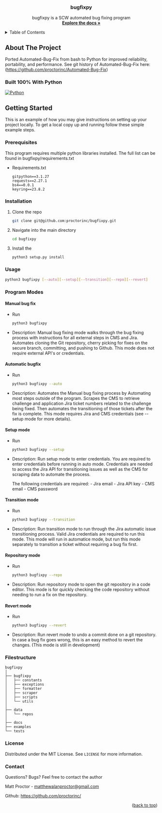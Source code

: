 <div align="center">
  <!-- <a href="https://github.com/othneildrew/Best-README-Template">
    <img src="images/logo.png" alt="Logo" width="80" height="80">
  </a> -->

  <h3 align="center">bugfixpy</h3>

  <p align="center">
    bugfixpy is a SCW automated bug fixing program 
    <br />
    <a href=""><strong>Explore the docs »</strong></a>
    <br />
  </p>
</div>

<!-- TABLE OF CONTENTS -->
<details>
  <summary>Table of Contents</summary>
  <ol>
    <li>
      <a href="#about-the-project">About The Project</a>
      <ul>
        <li><a href="#built-with">Built With</a></li>
      </ul>
    </li>
    <li>
      <a href="#getting-started">Getting Started</a>
      <ul>
        <li><a href="#prerequisites">Prerequisites</a></li>
        <li><a href="#installation">Installation</a></li>
      </ul>
    </li>
    <li><a href="#usage">Usage</a></li>
    <li><a href="#license">License</a></li>
    <li><a href="#contact">Contact</a></li>
  </ol>
</details>

## About The Project
<!-- [![Product Name Screen Shot][product-screenshot]](https://example.com) -->

Ported Automated-Bug-Fix from bash to Python for improved reliability, portability, and performance. See git history of Automated-Bug-Fix here: (https://github.com/proctorinc/Automated-Bug-Fix)

### Built 100% With Python

[![Python][Python.com]][Python-url]

## Getting Started

This is an example of how you may give instructions on setting up your project locally.
To get a local copy up and running follow these simple example steps.

### Prerequisites

This program requires multiple python libraries installed. The full list can be found in bugfixpy/requirements.txt

* Requirements.txt
  ```
  gitpython==3.1.27
  requests==2.27.1
  bs4==0.0.1
  keyring==23.8.2
  ```

### Installation

1. Clone the repo
   ```sh
   git clone git@github.com:proctorinc/bugfixpy.git
   ```
2. Navigate into the main directory
   ```sh
   cd bugfixpy
   ```
3. Install the 
   ```sh
   python3 setup.py install
   ```

### Usage

```sh
python3 bugfixpy [--auto][--setup][--transition][--repo][--revert]
```

### Program Modes

#### Manual bug fix
* Run
    ```sh
    python3 bugfixpy
    ```
* Description:
    Manual bug fixing mode walks through the bug fixing process with instructions for all external steps in CMS and Jira. Automates cloning the Git repository, cherry picking for fixes on the secure branch, committing, and pushing to Github. This mode does not require external API's or credentials.

#### Automatic bugfix
* Run
    ```sh
    python3 bugfixpy --auto
    ```
* Description:
    Automates the Manual bug fixing process by Automating most steps outside of the program. Scrapes the CMS to retrieve challenge and application Jira ticket numbers related to the challenge being fixed. Then automates the transitioning of those tickets after the fix is complete. This mode requires Jira and CMS credentials (see --setup mode for more details).

#### Setup mode
* Run
    ```sh
    python3 bugfixpy --setup
    ```
* Description:
    Run setup mode to enter credentials. You are required to enter credentials before running in auto mode. Credentials are needed to access the Jira API for transitioning issues as well as the CMS for scraping data to automate the process.

    The following credentials are required:
        - Jira email
        - Jira API key
        - CMS email
        - CMS password

#### Transition mode
* Run
    ```sh
    python3 bugfixpy --transition
    ```
* Description:
    Run transition mode to run through the Jira automatic issue transitioning process. Valid Jira credentials are required to run this mode. This mode will run in automatice mode, but run this mode separately to transition a ticket without requiring a bug fix first.

#### Repository mode
* Run
    ```sh
    python3 bugfixpy --repo
    ```
* Description:
    Run repository mode to open the git repository in a code editor. This mode is for quickly checking the code repository without needing to run a fix on the repository.

#### Revert mode
* Run
    ```sh
    python3 bugfixpy --revert
    ```
* Description:
    Run revert mode to undo a commit done on a git repository. In case a bug fix goes wrong, this is an easy method to revert the changes. (This mode is still in development)

### Filestructure
    
    bugfixpy
    │
    ├── bugfixpy
    │   ├── constants
    │   ├── exceptions
    │   ├── formatter
    │   ├── scraper
    │   ├── scripts
    │   └── utils
    │
    ├── data
    │   └── repos
    │
    ├── docs
    ├── examples
    └── tests

### License

Distributed under the MIT License. See `LICENSE` for more information.

### Contact
Questions? Bugs? Feel free to contact the author

Matt Proctor - matthewalanproctor@gmail.com

Github: https://github.com/proctorinc/

<p align="right">(<a href="#readme-top">back to top</a>)</p>

<!-- MARKDOWN LINKS & IMAGES -->
[license-shield]: https://img.shields.io/github/license/othneildrew/Best-README-Template.svg?style=for-the-badge
[Python-url]: https://www.python.org/
[Python.com]: https://upload.wikimedia.org/wikipedia/commons/c/c3/Python-logo-notext.svg
